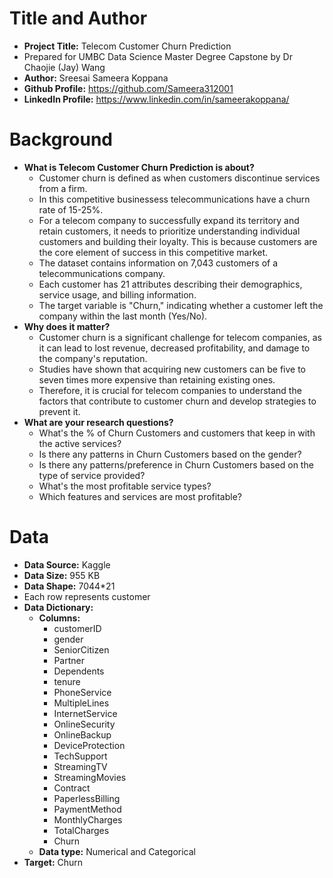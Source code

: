 # Title and Author
 - **Project Title:** Telecom Customer Churn Prediction
 - Prepared for UMBC Data Science Master Degree Capstone by Dr Chaojie (Jay) Wang
 - **Author:** Sreesai Sameera Koppana
 - **Github Profile:** https://github.com/Sameera312001
 - **LinkedIn Profile:** https://www.linkedin.com/in/sameerakoppana/

# Background
- **What is Telecom Customer Churn Prediction is about?**
  - Customer churn is defined as when customers discontinue services from a firm.
  - In this competitive businessess telecommunications have a churn rate of 15-25%.
  - For a telecom company to successfully expand its territory and retain customers, it needs to prioritize understanding individual customers and building their loyalty. This is because customers are the core element of success in this competitive market.
  - The dataset contains information on 7,043 customers of a telecommunications company.
  - Each customer has 21 attributes describing their demographics, service usage, and billing information.
  - The target variable is "Churn," indicating whether a customer left the company within the last month (Yes/No).
- **Why does it matter?**
  - Customer churn is a significant challenge for telecom companies, as it can lead to lost revenue, decreased profitability, and damage to the company's reputation. 
  - Studies have shown that acquiring new customers can be five to seven times more expensive than retaining existing ones. 
  - Therefore, it is crucial for telecom companies to understand the factors that contribute to customer churn and develop strategies to prevent it.
- **What are your research questions?**
  - What's the % of Churn Customers and customers that keep in with the active services?
  - Is there any patterns in Churn Customers based on the gender?
  - Is there any patterns/preference in Churn Customers based on the type of service provided?
  - What's the most profitable service types?
  - Which features and services are most profitable?

# Data
- **Data Source:** Kaggle
- **Data Size:** 955 KB
- **Data Shape:** 7044*21
- Each row represents customer
- **Data Dictionary:**
  - **Columns:**
    - customerID
    - gender
    - SeniorCitizen
    - Partner
    - Dependents
    - tenure
    - PhoneService
    - MultipleLines
    - InternetService
    - OnlineSecurity
    - OnlineBackup
    - DeviceProtection
    - TechSupport
    - StreamingTV
    - StreamingMovies
    - Contract
    - PaperlessBilling
    - PaymentMethod
    - MonthlyCharges
    - TotalCharges
    - Churn
  - **Data type:** Numerical and Categorical
- **Target:** Churn
